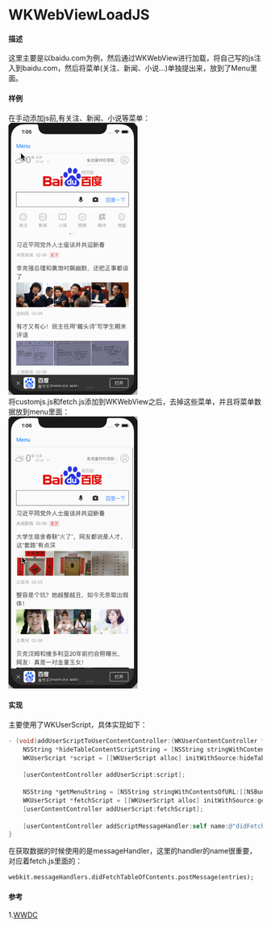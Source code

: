 # WKWebViewLoadJS
#### 描述
这里主要是以baidu.com为例，然后通过WKWebView进行加载，将自己写的js注入到baidu.com，然后将菜单(关注、新闻、小说...)单独提出来，放到了Menu里面。  
#### 样例
在手动添加js前,有关注、新闻、小说等菜单：    
![formal](https://raw.githubusercontent.com/ScottZg/MarkDownResource/master/wkwebviewloadjs/webformal.gif)   
将customjs.js和fetch.js添加到WKWebView之后，去掉这些菜单，并且将菜单数据放到menu里面：   
![web view load local js](https://raw.githubusercontent.com/ScottZg/MarkDownResource/master/wkwebviewloadjs/webloadjs.gif)   

#### 实现   
主要使用了WKUserScript，具体实现如下：    

```objective-c
- (void)addUserScriptToUserContentController:(WKUserContentController *)userContentController {
    NSString *hideTableContentScriptString = [NSString stringWithContentsOfURL:[[NSBundle mainBundle] URLForResource:@"customjs" withExtension:@"js"] encoding:NSUTF8StringEncoding error:NULL];
    WKUserScript *script = [[WKUserScript alloc] initWithSource:hideTableContentScriptString injectionTime:WKUserScriptInjectionTimeAtDocumentStart forMainFrameOnly:YES];
    
    [userContentController addUserScript:script];
    
    NSString *getMenuString = [NSString stringWithContentsOfURL:[[NSBundle mainBundle] URLForResource:@"fetch" withExtension:@"js"] encoding:NSUTF8StringEncoding error:NULL];
    WKUserScript *fetchScript = [[WKUserScript alloc] initWithSource:getMenuString injectionTime:WKUserScriptInjectionTimeAtDocumentEnd forMainFrameOnly:YES];
    [userContentController addUserScript:fetchScript];
    
    [userContentController addScriptMessageHandler:self name:@"didFetchTableOfContents"];
}
```
在获取数据的时候使用的是messageHandler，这里的handler的name很重要，对应着fetch.js里面的：   

```html
webkit.messageHandlers.didFetchTableOfContents.postMessage(entries);
```

#### 参考  
1.[WWDC](https://developer.apple.com/videos/play/wwdc2014/206/)

